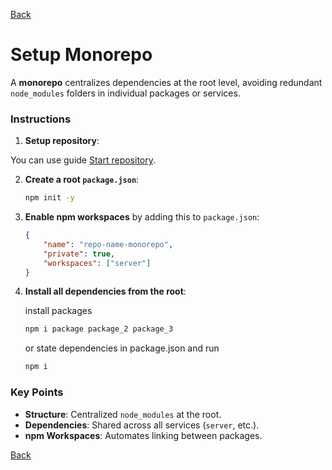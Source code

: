 [Back](index.md)

# Setup Monorepo

A **monorepo** centralizes dependencies at the root level, avoiding redundant `node_modules` folders in individual packages or services.

### Instructions

1. **Setup repository**:

You can use guide [Start repository](../../../dev-note/start_repo.md).

2. **Create a root `package.json`**:

    ```bash
    npm init -y
    ```

3. **Enable npm workspaces** by adding this to `package.json`:

    ```json
    {
        "name": "repo-name-monorepo",
        "private": true,
        "workspaces": ["server"]
    }
    ```

4. **Install all dependencies from the root**:

    install packages

    ```bash
    npm i package package_2 package_3
    ```

    or state dependencies in package.json and run

    ```bash
    npm i
    ```

### Key Points

-   **Structure**: Centralized `node_modules` at the root.
-   **Dependencies**: Shared across all services (`server`, etc.).
-   **npm Workspaces**: Automates linking between packages.

[Back](index.md)

